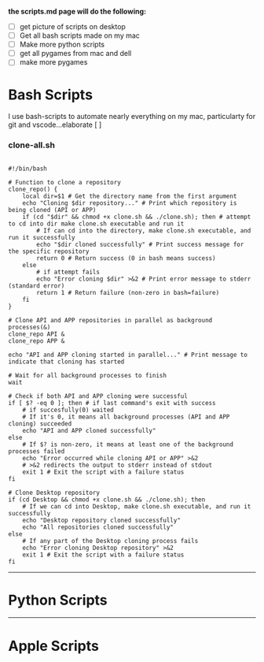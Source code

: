 **the scripts.md page will do the following:**
- [ ] get picture of scripts on desktop
- [ ] Get all bash scripts made on my mac
- [ ] Make more python scripts
- [ ] get all pygames from mac and dell
- [ ] make more pygames

# Bash Scripts
I use bash-scripts to automate nearly everything on my mac, particularty for git and vscode...elaborate [ ] 


### clone-all.sh
```

#!/bin/bash

# Function to clone a repository
clone_repo() {
    local dir=$1 # Get the directory name from the first argument
    echo "Cloning $dir repository..." # Print which repository is being cloned (API or APP)
    if (cd "$dir" && chmod +x clone.sh && ./clone.sh); then # attempt to cd into dir make clone.sh executable and run it
        # If can cd into the directory, make clone.sh executable, and run it successfully
        echo "$dir cloned successfully" # Print success message for the specific repository
        return 0 # Return success (0 in bash means success)
    else
        # if attempt fails
        echo "Error cloning $dir" >&2 # Print error message to stderr (standard error)
        return 1 # Return failure (non-zero in bash=failure)
    fi
}

# Clone API and APP repositories in parallel as background processes(&)
clone_repo API & 
clone_repo APP &

echo "API and APP cloning started in parallel..." # Print message to indicate that cloning has started

# Wait for all background processes to finish
wait

# Check if both API and APP cloning were successful
if [ $? -eq 0 ]; then # if last command's exit with success 
    # if succesfully(0) waited
    # If it's 0, it means all background processes (API and APP cloning) succeeded
    echo "API and APP cloned successfully"
else
    # If $? is non-zero, it means at least one of the background processes failed
    echo "Error occurred while cloning API or APP" >&2
    # >&2 redirects the output to stderr instead of stdout
    exit 1 # Exit the script with a failure status
fi

# Clone Desktop repository
if (cd Desktop && chmod +x clone.sh && ./clone.sh); then
    # If we can cd into Desktop, make clone.sh executable, and run it successfully
    echo "Desktop repository cloned successfully"
    echo "All repositories cloned successfully"
else
    # If any part of the Desktop cloning process fails
    echo "Error cloning Desktop repository" >&2
    exit 1 # Exit the script with a failure status
fi

```

---
# Python Scripts
---
# Apple Scripts
